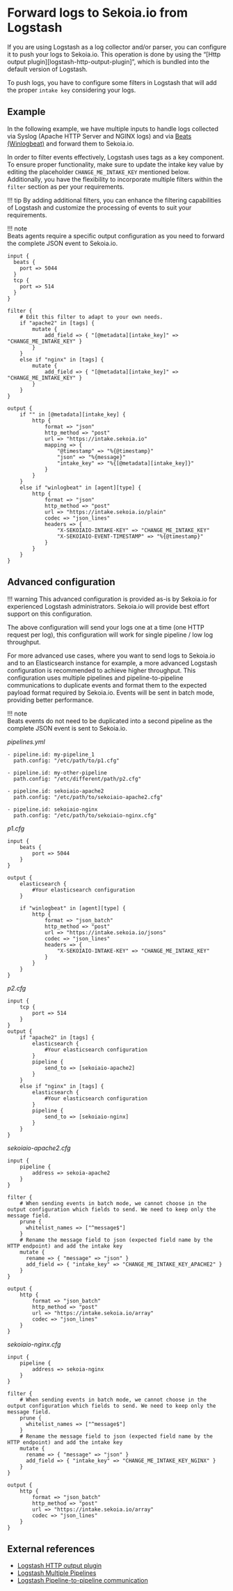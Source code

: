 # Forward logs to Sekoia.io from Logstash

If you are using Logstash as a log collector and/or parser, you can configure it to push your logs to Sekoia.io. This operation is done by using the “[Http output plugin][logstash-http-output-plugin]”, which is bundled into the default version of Logstash.

To push logs, you have to configure some filters in Logstash that will add the proper `intake key` considering your logs.

## Example

In the following example, we have multiple inputs to handle logs collected via Syslog (Apache HTTP Server and NGINX logs) and via [Beats (Winlogbeat)](../integrations/endpoint/winlogbeat.md) and forward them to Sekoia.io. 

In order to filter events effectively, Logstash uses tags as a key component. To ensure proper functionality, make sure to update the intake key value by editing the placeholder `CHANGE_ME_INTAKE_KEY` mentioned below. Additionally, you have the flexibility to incorporate multiple filters within the `filter` section as per your requirements.

!!! tip 
    By adding additional filters, you can enhance the filtering capabilities of Logstash and customize the processing of events to suit your requirements.

!!! note    
    Beats agents require a specific output configuration as you need to forward the complete JSON event to Sekoia.io.

```
input {
  beats {
    port => 5044
  }
  tcp {
    port => 514
  }
}

filter {
    # Edit this filter to adapt to your own needs.
    if "apache2" in [tags] {
        mutate {
            add_field => { "[@metadata][intake_key]" => "CHANGE_ME_INTAKE_KEY" }
        }
    }
    else if "nginx" in [tags] {
        mutate {
            add_field => { "[@metadata][intake_key]" => "CHANGE_ME_INTAKE_KEY" }
        }
    }
}

output {
    if "" in [@metadata][intake_key] {
        http {
            format => "json"
            http_method => "post"
            url => "https://intake.sekoia.io"
            mapping => {
                "@timestamp" => "%{@timestamp}"
                "json" => "%{message}"
                "intake_key" => "%{[@metadata][intake_key]}"
            }
        }
    }
    else if "winlogbeat" in [agent][type] {
        http {
            format => "json"
            http_method => "post"
            url => "https://intake.sekoia.io/plain"
            codec => "json_lines"
            headers => {
                "X-SEKOIAIO-INTAKE-KEY" => "CHANGE_ME_INTAKE_KEY"
                "X-SEKOIAIO-EVENT-TIMESTAMP" => "%{@timestamp}"
            }
        }
    }
}
```

## Advanced configuration

!!! warning
    This advanced configuration is provided as-is by Sekoia.io for experienced Logstash administrators. Sekoia.io will provide best effort support on this configuration.

The above configuration will send your logs one at a time (one HTTP request per log), this configuration will work for single pipeline / low log throughput.

For more advanced use cases, where you want to send logs to Sekoia.io and to an Elasticsearch instance for example, a more advanced Logstash configuration is recommended to achieve higher throughput. This configuration uses multiple pipelines and pipeline-to-pipeline communications to duplicate events and format them to the expected payload format required by Sekoia.io. Events will be sent in batch mode, providing better performance.

!!! note    
    Beats events do not need to be duplicated into a second pipeline as the complete JSON event is sent to Sekoia.io.

*pipelines.yml*
```
- pipeline.id: my-pipeline_1
  path.config: "/etc/path/to/p1.cfg"

- pipeline.id: my-other-pipeline
  path.config: "/etc/different/path/p2.cfg"

- pipeline.id: sekoiaio-apache2
  path.config: "/etc/path/to/sekoiaio-apache2.cfg"

- pipeline.id: sekoiaio-nginx
  path.config: "/etc/path/to/sekoiaio-nginx.cfg"
```

*p1.cfg*
```
input {
    beats {
        port => 5044
    }
}

output {
    elasticsearch {
        #Your elasticsearch configuration
    }

    if "winlogbeat" in [agent][type] {
        http {
            format => "json_batch"
            http_method => "post"
            url => "https://intake.sekoia.io/jsons"
            codec => "json_lines"
            headers => {
                "X-SEKOIAIO-INTAKE-KEY" => "CHANGE_ME_INTAKE_KEY"
            }
        }
    }
}
```

*p2.cfg*
```
input {
    tcp {
        port => 514
    }
}
output {
    if "apache2" in [tags] {
        elasticsearch {
            #Your elasticsearch configuration
        }
        pipeline {
            send_to => [sekoiaio-apache2]
        }
    }
    else if "nginx" in [tags] {
        elasticsearch {
            #Your elasticsearch configuration
        }
        pipeline {
            send_to => [sekoiaio-nginx]
        }
    }
}
```

*sekoiaio-apache2.cfg*
```
input {
    pipeline {
        address => sekoia-apache2
    }
}

filter {
    # When sending events in batch mode, we cannot choose in the output configuration which fields to send. We need to keep only the message field.
    prune {
      whitelist_names => ["^message$"]
    }
    # Rename the message field to json (expected field name by the HTTP endpoint) and add the intake key
    mutate {
      rename => { "message" => "json" }
      add_field => { "intake_key" => "CHANGE_ME_INTAKE_KEY_APACHE2" }
    }
}

output {
    http {
        format => "json_batch"
        http_method => "post"
        url => "https://intake.sekoia.io/array"
        codec => "json_lines"
    }
}
```

*sekoiaio-nginx.cfg*
```
input {
    pipeline {
        address => sekoia-nginx
    }
}

filter {
    # When sending events in batch mode, we cannot choose in the output configuration which fields to send. We need to keep only the message field.
    prune {
      whitelist_names => ["^message$"]
    }
    # Rename the message field to json (expected field name by the HTTP endpoint) and add the intake key
    mutate {
      rename => { "message" => "json" }
      add_field => { "intake_key" => "CHANGE_ME_INTAKE_KEY_NGINX" }
    }
}

output {
    http {
        format => "json_batch"
        http_method => "post"
        url => "https://intake.sekoia.io/array"
        codec => "json_lines"
    }
}
```

## External references

- [Logstash HTTP output plugin](https://www.elastic.co/guide/en/logstash/current/plugins-outputs-http.html)
- [Logstash Multiple Pipelines](https://www.elastic.co/guide/en/logstash/current/multiple-pipelines.html)
- [Logstash Pipeline-to-pipeline communication](https://www.elastic.co/guide/en/logstash/current/pipeline-to-pipeline.html)
